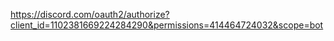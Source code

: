 https://discord.com/oauth2/authorize?client_id=1102381669224284290&permissions=414464724032&scope=bot
